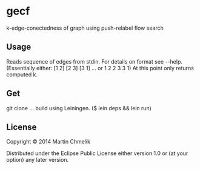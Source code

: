 # gecf

k-edge-conectedness of graph using push-relabel flow search

## Usage

Reads sequence of edges from stdin. For details on format see --help.
(Essentially either: \[1 2\] \[2 3\] \[3 1\] ... or 1 2 2 3 3 1)
At this point only returns computed k.

## Get

git clone ...
build using Leiningen. ($ lein deps && lein run)

## License

Copyright © 2014 Martin Chmelík

Distributed under the Eclipse Public License either version 1.0 or (at
your option) any later version.

